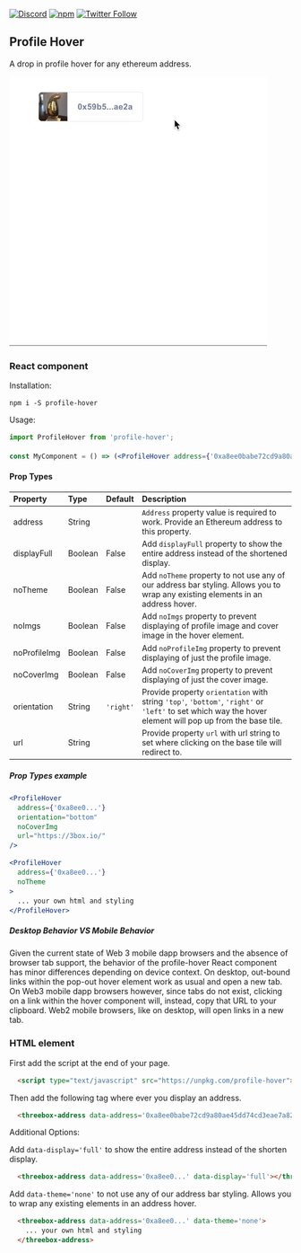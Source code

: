[![Discord](https://img.shields.io/discord/484729862368526356.svg?style=for-the-badge)](https://discordapp.com/invite/Z3f3Cxy)
[![npm](https://img.shields.io/npm/v/profile-hover.svg?style=for-the-badge)](https://www.npmjs.com/package/profile-hover)
[![Twitter Follow](https://img.shields.io/twitter/follow/3boxdb.svg?style=for-the-badge&label=Twitter)](https://twitter.com/3boxdb)

## Profile Hover

A drop in profile hover for any ethereum address.

![Profile Hover](./example/profile-hover.gif)

### React component
Installation:

```shell
npm i -S profile-hover
```

Usage:

```jsx
import ProfileHover from 'profile-hover';

const MyComponent = () => (<ProfileHover address={'0xa8ee0babe72cd9a80ae45dd74cd3eae7a82fd5d1'} />);
```

#### Prop Types

| Property | Type          | Default  | Description |
| :-------------------------------- | :-------------------------------------------------------- | :------------------------------------------------------------------------------------------------------------- | :--------------------------------------------------------------------------------------------------------------------------------------------------------------------------------------------------------------------------------------------------------------------------------------------------------------------------------------------------------------------------------------------------------------------------------------------------------------------- |
| address    | String        |    | `Address` property value is required to work.  Provide an Ethereum address to this property. |
| displayFull    | Boolean        | False   | Add `displayFull` property to show the entire address instead of the shortened display.|
| noTheme    | Boolean       |  False   | Add `noTheme` property to not use any of our address bar styling. Allows you to wrap any existing elements in an address hover.                                                                                                                                                                                                                                                                                                             |
| noImgs    | Boolean        | False   | Add `noImgs` property to prevent displaying of profile image and cover image in the hover element.                                                                                                                    |
| noProfileImg    | Boolean       |  False   | Add `noProfileImg` property to prevent displaying of just the profile image. |
| noCoverImg    | Boolean       |  False   | Add `noCoverImg` property to prevent displaying of just the cover image. |
| orientation    | String       |  `'right'`   | Provide property `orientation` with string `'top'`, `'bottom'`, `'right'` or `'left'` to set which way the hover element will pop up from the base tile.|
| url    | String       |   | Provide property `url` with url string to set where clicking on the base tile will redirect to.|

##### Prop Types example
```jsx
<ProfileHover 
  address={'0xa8ee0...'}
  orientation="bottom"
  noCoverImg
  url="https://3box.io/"
/>
```
```jsx
<ProfileHover 
  address={'0xa8ee0...'} 
  noTheme
>
  ... your own html and styling
</ProfileHover>
```

##### Desktop Behavior VS Mobile Behavior
Given the current state of Web 3 mobile dapp browsers and the absence of browser tab support, the behavior of the profile-hover React component has minor differences depending on device context. 
On desktop, out-bound links within the pop-out hover element work as usual and open a new tab.
On Web3 mobile dapp browsers however, since tabs do not exist, clicking on a link within the hover component will, instead, copy that URL to your clipboard.
Web2 mobile browsers, like on desktop, will open links in a new tab.

### HTML element

First add the script at the end of your page.

```html
  <script type="text/javascript" src="https://unpkg.com/profile-hover"></script>
```

Then add the following tag where ever you display an address.

```html
  <threebox-address data-address='0xa8ee0babe72cd9a80ae45dd74cd3eae7a82fd5d1'></threebox-address>
```

Additional Options:

Add `data-display='full'` to show the entire address instead of the shorten display.

```html
  <threebox-address data-address='0xa8ee0...' data-display='full'></threebox-address>
```

Add `data-theme='none'` to not use any of our address bar styling. Allows you to wrap any existing elements in an address hover.

```html
  <threebox-address data-address='0xa8ee0...' data-theme='none'>
    ... your own html and styling
  </threebox-address>
```

